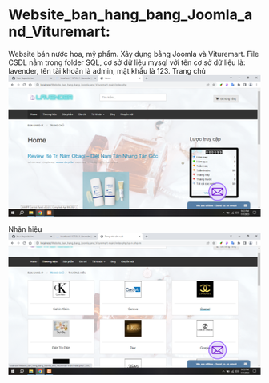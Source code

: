 # Website_ban_hang_bang_Joomla_and_Vituremart: 
Website bán nước hoa, mỹ phẩm. Xây dựng bằng Joomla và Vituremart. File CSDL nằm trong folder SQL, cơ sở dữ liệu mysql với tên cơ sở dữ liệu là: lavender, tên tài khoản là admin, mật khẩu là 123.
  Trang chủ
![alt](https://github.com/nhut-py/website_ban_hang_bang_Joomla/blob/main/SQL/img/home.png)

  Nhãn hiệu
![alt](https://github.com/nhut-py/website_ban_hang_bang_Joomla/blob/main/SQL/img/frand.png)

